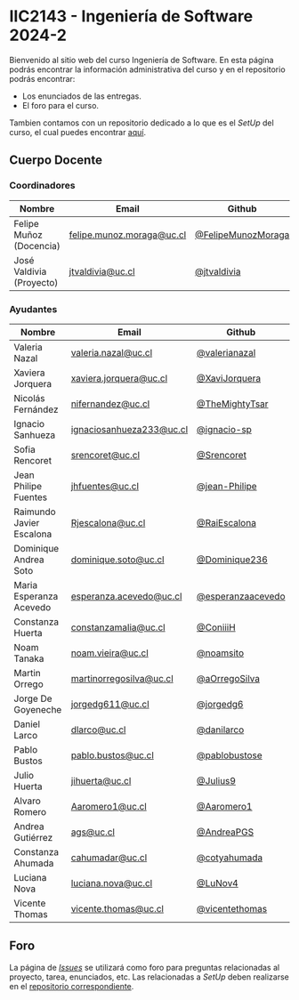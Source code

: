 # IIC2143 - Ingeniería de Software 2024-2

Bienvenido al sitio web del curso Ingeniería de Software. En esta página podrás encontrar la información administrativa del curso y en el repositorio podrás encontrar:
* Los enunciados de las entregas.
* El foro para el curso.

Tambien contamos con un repositorio dedicado a lo que es el _SetUp_ del curso, el cual puedes encontrar [aquí](https://github.com/IIC2143/Setup-Guides).

## Cuerpo Docente

### Coordinadores

| Nombre                      | Email                   | Github                                         |
|-----------------------------|-------------------------|------------------------------------------------|
| Felipe Muñoz (Docencia) | felipe.munoz.moraga@uc.cl  | [@FelipeMunozMoraga](https://github.com/FelipeMunozMoraga)     |
| José Valdivia (Proyecto)   | jtvaldivia@uc.cl | [@jtvaldivia](https://github.com/jtvaldivia) |


### Ayudantes


| Nombre                      | Email                     | Github                                                               |
|-----------------------------|---------------------------|----------------------------------------------------------------------|
| Valeria Nazal | valeria.nazal@uc.cl | [@valerianazal](https://github.com/valerianazal) |
| Xaviera Jorquera | xaviera.jorquera@uc.cl | [@XaviJorquera](https://github.com/XaviJorquera) |
| Nicolás Fernández | nifernandez@uc.cl | [@TheMightyTsar](https://github.com/TheMightyTsar) |
| Ignacio Sanhueza | ignaciosanhueza233@uc.cl | [@ignacio-sp](https://github.com/ignacio-sp) |
| Sofia Rencoret | srencoret@uc.cl | [@Srencoret](https://github.com/Srencoret) |
| Jean Philipe Fuentes | jhfuentes@uc.cl | [@jean-Philipe](https://github.com/jean-Philipe) |
| Raimundo Javier Escalona | Rjescalona@uc.cl | [@RaiEscalona](https://github.com/RaiEscalona) |
| Dominique Andrea Soto | dominique.soto@uc.cl | [@Dominique236](https://github.com/Dominique236) |
| Maria Esperanza Acevedo | esperanza.acevedo@uc.cl | [@esperanzaacevedo](https://github.com/esperanzaacevedo) |
| Constanza Huerta | constanzamalia@uc.cl | [@ConiiiH](https://github.com/ConiiiH) |
| Noam Tanaka | noam.vieira@uc.cl | [@noamsito](https://github.com/noamsito) |
| Martin Orrego | martinorregosilva@uc.cl| [@aOrregoSilva](https://github.com/OrregoSilva) |
| Jorge De Goyeneche | jorgedg611@uc.cl | [@jorgedg6](https://github.com/jorgedg6) |
| Daniel Larco | dlarco@uc.cl | [@danilarco](https://github.com/danilarco) |
| Pablo Bustos | pablo.bustos@uc.cl | [@pablobustose](https://github.com/pablobustose) |
| Julio Huerta | jihuerta@uc.cl | [@Julius9](https://github.com/Julius9) |
| Alvaro Romero | Aaromero1@uc.cl | [@Aaromero1](https://github.com/Aaromero1) |
| Andrea Gutiérrez | ags@uc.cl | [@AndreaPGS](https://github.com/AndreaPGS) |
| Constanza Ahumada | cahumadar@uc.cl | [@cotyahumada](https://github.com/cotyahumada) |
| Luciana Nova | luciana.nova@uc.cl| [@LuNov4](https://github.com/LuNov4) |
| Vicente Thomas | vicente.thomas@uc.cl | [@vicentethomas](https://github.com/vicentethomas) |

## Foro

La página de [_Issues_](https://github.com/IIC2143/Syllabus/issues) se utilizará como foro para preguntas relacionadas al proyecto, tarea, enunciados, etc. Las relacionadas a _SetUp_ deben realizarse en el [repositorio correspondiente](https://github.com/IIC2143/Setup-Guides/issues).
